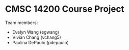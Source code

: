 # CMSC 14200 Course Project

Team members:
- Evelyn Wang (egwang)
- Vivian Chang (vchang5)
- Paulina DePaulo (pdepaulo)
